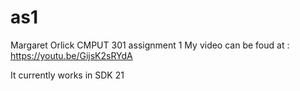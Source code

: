 # as1

Margaret Orlick
CMPUT 301 assignment 1
My video can be foud at : 
  https://youtu.be/GijsK2sRYdA
  
It currently works in SDK 21

